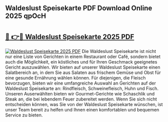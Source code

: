 ## Waldeslust Speisekarte PDF Download Online 2025 qpOcH

# <h2><a href="http://gcacpx5.nevu.top/?p=Waldeslust+Speisekarte">🔗 👉🔴 Waldeslust Speisekarte 2025 PDF</a></h2>

[![Waldeslust Speisekarte 2025 PDF](https://i.imgur.com/dBaPXMq.png)](http://gcacpx5.nevu.top/?p=Waldeslust+Speisekarte)
Die Waldeslust Speisekarte ist nicht nur eine Liste von Gerichten in einem Restaurant oder Café, sondern bietet auch die Möglichkeit, ein köstliches und für Ihren Geschmack geeignetes Gericht auszuwählen. Wir bieten auf unserer Waldeslust Speisekarte einen Salatbereich an, in dem Sie aus Salaten aus frischem Gemüse und Obst für eine gesunde Ernährung wählen können. Für diejenigen, die Fleisch bevorzugen, bieten wir eine umfangreiche Auswahl an Gerichten auf der Waldeslust Speisekarte an: Rindfleisch, Schweinefleisch, Huhn und Fisch. Unseren Auserwählten bieten wir Gourmet-Gerichte wie Schaschlik und Steak an, die bei lebendem Feuer zubereitet werden. Wenn Sie sich nicht entscheiden können, was Sie von der Waldeslust Speisekarte wünschen, ist unser Team bereit zu helfen und Ihnen einen komfortablen und bequemen Service zu bieten.
